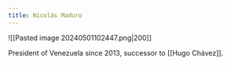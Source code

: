 ```yaml
---
title: Nicolás Maduro
---
```

![[Pasted image 20240501102447.png|200]]

President of Venezuela since 2013, successor to [[Hugo Chávez]].
